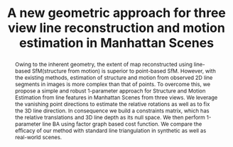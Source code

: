 ---
layout: project-page-new
title: "A new geometric approach for three view line reconstruction and motion estimation
in Manhattan Scenes"
authors:
  - name: Ayyappa Swamy Thatavarthy
    sup: #
  - name: Tanu Sharma
    sup: #
  - name: K. Madhava Krishna
    sup: #
affiliations:
  - name: Robotics Research Center, IIIT Hyderabad, India
    link: https://robotics.iiit.ac.in
    sup: #
permalink: publications/2021/Thatavarthy_A-geometric-approach
abstract: "Owing to the inherent geometry, the extent of map reconstructed using line-based SfM(structure from motion) is superior to point-based SfM. However, with the existing methods, estimation of structure and motion from observed 2D line segments in images is more complex than that of points. To overcome this, we propose a simple and robust 1-parameter approach for Structure and Motion Estimation from line features in Manhattan Scenes from three views. We leverage the vanishing point directions to estimate the relative rotations as well as to fix the 3D line direction. In consequence we build a constraints matrix, which has the relative translations and 3D line depth as its null space. We then perform 1-parameter line BA using factor graph based
cost function. We compare the efficacy of our method with standard line triangulation in synthetic as well as real-world scenes."
paper: https://ieeexplore.ieee.org/stamp/stamp.jsp?tp=&arnumber=9469446
# iframe: https://www.youtube.com/embed/jhjskX4FQwA

---